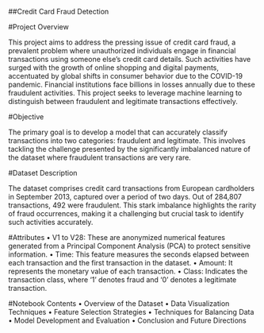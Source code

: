 ##Credit Card Fraud Detection

#Project Overview

This project aims to address the pressing issue of credit card fraud, a prevalent problem where unauthorized individuals engage in financial transactions using someone else’s credit card details. Such activities have surged with the growth of online shopping and digital payments, accentuated by global shifts in consumer behavior due to the COVID-19 pandemic. Financial institutions face billions in losses annually due to these fraudulent activities. This project seeks to leverage machine learning to distinguish between fraudulent and legitimate transactions effectively.

#Objective

The primary goal is to develop a model that can accurately classify transactions into two categories: fraudulent and legitimate. This involves tackling the challenge presented by the significantly imbalanced nature of the dataset where fraudulent transactions are very rare.

#Dataset Description

The dataset comprises credit card transactions from European cardholders in September 2013, captured over a period of two days. Out of 284,807 transactions, 492 were fraudulent. This stark imbalance highlights the rarity of fraud occurrences, making it a challenging but crucial task to identify such activities accurately.

#Attributes
	•	V1 to V28: These are anonymized numerical features generated from a Principal Component Analysis (PCA) to protect sensitive information.
	•	Time: This feature measures the seconds elapsed between each transaction and the first transaction in the dataset.
	•	Amount: It represents the monetary value of each transaction.
	•	Class: Indicates the transaction class, where ‘1’ denotes fraud and ‘0’ denotes a legitimate transaction.

#Notebook Contents
	•	Overview of the Dataset
	•	Data Visualization Techniques
	•	Feature Selection Strategies
	•	Techniques for Balancing Data
	•	Model Development and Evaluation
	•	Conclusion and Future Directions
